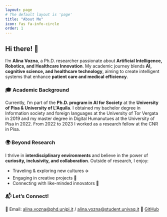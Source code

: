 ```yaml
---
layout: page
# The default layout is 'page'
title: "About Me"
icon: fas fa-info-circle
order: 1
---
```


## Hi there! 👋

I’m **Alina Vozna**, a Ph.D. researcher passionate about **Artificial Intelligence, Robotics, and Healthcare Innovation**. My academic journey blends **AI, cognitive science, and healthcare technology**, aiming to create intelligent systems that enhance **patient care and medical efficiency**.

### **🎓 Academic Background**
Currently, I’m part of the **Ph.D. program in AI for Society** at the **University of Pisa & University of L'Aquila**.
I obtained my bachelor degree in Information society and foreign languages at the University of Tor Vergata in 2019 and my master degree in Digital Humanutues at the University of Pisa in 2022. From 2022 to 2023 I worked as a research fellow at the CNR in Pisa.


### **🌍 Beyond Research**
I thrive in **interdisciplinary environments** and believe in the power of **curiosity, inclusivity, and collaboration**. Outside of research, I enjoy:
- Traveling & exploring new cultures ✈️
- Engaging in creative projects 🎨
- Connecting with like-minded innovators 🤝

### **📬 Let’s Connect!**
📧 Email: alina.vozna@phd.unipi.it / alina.vozna@student.univaq.it
🔗 [GitHub](https://github.com/Lillana270196)   

